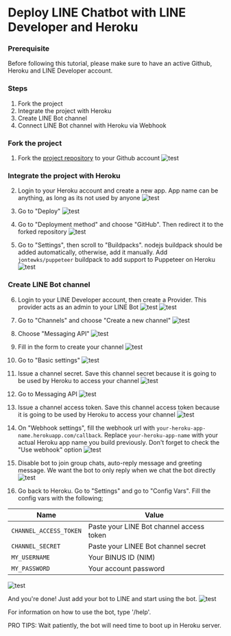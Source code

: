 # Deploy LINE Chatbot with LINE Developer and Heroku

### Prerequisite
Before following this tutorial, please make sure to have an active Github, Heroku and LINE Developer account.

### Steps
1. Fork the project
2. Integrate the project with Heroku
3. Create LINE Bot channel
4. Connect LINE Bot channel with Heroku via Webhook

### Fork the project
1. Fork the [project repository](https://github.com/bernardadhitya/intern-logbook-chatbot) to your Github account
![test](docs/line-bot-heroku-assets/1.png)

### Integrate the project with Heroku
2. Login to your Heroku account and create a new app. App name can be anything, as long as its not used by anyone
![test](docs/line-bot-heroku-assets/2.png)

3. Go to "Deploy"
![test](docs/line-bot-heroku-assets/3.png)

4. Go to "Deployment method" and choose "GitHub". Then redirect it to the forked repository
![test](docs/line-bot-heroku-assets/4.png)

5. Go to "Settings", then scroll to "Buildpacks". nodejs buildpack should be added automatically, otherwise, add it manually. Add `jontewks/puppeteer` buildpack to add support to Puppeteer on Heroku
![test](docs/line-bot-heroku-assets/5.png)

### Create LINE Bot channel
6. Login to your LINE Developer account, then create a Provider. This provider acts as an admin to your LINE Bot
![test](docs/line-bot-heroku-assets/6.png)
![test](docs/line-bot-heroku-assets/7.png)

7. Go to "Channels" and choose "Create a new channel"
![test](docs/line-bot-heroku-assets/8.png)

8. Choose "Messaging API"
![test](docs/line-bot-heroku-assets/9.png)

9. Fill in the form to create your channel
![test](docs/line-bot-heroku-assets/10.png)

10. Go to "Basic settings"
![test](docs/line-bot-heroku-assets/11.png)

11. Issue a channel secret. Save this channel secret because it is going to be used by Heroku to access your channel
![test](docs/line-bot-heroku-assets/12.png)

12. Go to Messaging API
![test](docs/line-bot-heroku-assets/13.png)

13. Issue a channel access token. Save this channel access token because it is going to be used by Heroku to access your channel
![test](docs/line-bot-heroku-assets/14.png)

14. On "Webhook settings", fill the webhook url with `your-heroku-app-name.herokuapp.com/callback`. Replace `your-heroku-app-name` with your actual Heroku app name you build previously. Don't forget to check the "Use webhook" option
![test](docs/line-bot-heroku-assets/15.png)

15. Disable bot to join group chats, auto-reply message and greeting message. We want the bot to only reply when we chat the bot directly
![test](docs/line-bot-heroku-assets/16.png)

16. Go back to Heroku. Go to "Settings" and go to "Config Vars". Fill the config vars with the following;

| Name | Value |
| ---- | ----- |
| `CHANNEL_ACCESS_TOKEN` | Paste your LINE Bot channel access token |
| `CHANNEL_SECRET` | Paste your LINEE Bot channel secret |
| `MY_USERNAME` | Your BINUS ID (NIM) |
| `MY_PASSWORD` | Your account password |

![test](docs/line-bot-heroku-assets/17.png)

And you're done! Just add your bot to LINE and start using the bot. 
![test](docs/line-bot-heroku-assets/18.png)

For information on how to use the bot, type '/help'.

PRO TIPS: Wait patiently, the bot will need time to boot up in Heroku server.